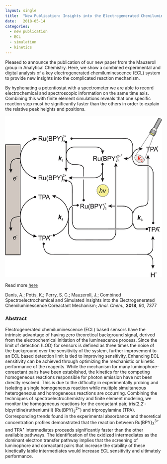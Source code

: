```yaml
---
layout: single
title:  "New Publication: Insights into the Electrogenerated Chemiluminescence Mechanism"
date:   2018-05-14
categories: 
  - new publication
  - ECL
  - simulation
  - kinetics
---
```


Pleased to announce the publication of our new paper from the Mauzeroll group in Analytical Chemistry. Here, we show a combined experimental and digital analysis of a key electrogenerated chemiluminescence (ECL) system to provide new insights into the complicated reaction mechanism.

By hyphenating a potentiostat with a spectrometer we are able to record electrochemical and spectroscopic information on the same time axis. Combining this with finite element simulations reveals that one specific reaction step must be significantly faster than the others in order to explain the relative peak heights and positions.

![Danis et al, *Anal. Chem.*, **2018**, *90*, 7377](/images_posts/2018-05-14/ECL.png)

Read more [here](https://doi.org/10.1021/acs.analchem.8b00773)

Danis, A.; Potts, K.; Perry, S. C.; Mauzeroll, J.; Combined Spectroelectrochemical and Simulated Insights into the Electrogenerated Chemiluminescence Coreactant Mechanism; *Anal. Chem.*, **2018**, *90*, 7377

### Abstract

Electrogenerated chemiluminescence (ECL) based sensors have the intrinsic advantage of having zero theoretical background signal, derived from the electrochemical initiation of the luminescence process. Since the limit of detection (LOD) for sensors is defined as three times the noise of the background over the sensitivity of the system, further improvement to an ECL based detection limit is tied to improving sensitivity. Enhancing ECL sensitivity can be achieved through optimizing the mechanistic or kinetic performance of the reagents. While the mechanism for many luminophore–coreactant pairs have been established, the kinetics for the competing homogeneous reactions responsible for photon emission have not been directly resolved. This is due to the difficulty in experimentally probing and isolating a single homogeneous reaction while multiple simultaneous heterogeneous and homogeneous reactions are occurring. Combining the techniques of spectroelectrochemistry and finite element modeling, we monitor the homogeneous reactions for the coreactant pair, tris(2,2′-bipyridine)ruthenium(II) (Ru(BPY)<sub>3</sub><sup>2+</sup>) and tripropylamine (TPA). Corresponding trends found in the experimental absorbance and theoretical concentration profiles demonstrated that the reaction between Ru(BPY)<sub>3</sub><sup>3+</sup> and TPA<sup>•</sup> intermediates proceeds significantly faster than the other available pathways. The identification of the oxidized intermediates as the dominant electron transfer pathway implies that the screening of luminophore and coreactant pairs that increase the stability of these kinetically labile intermediates would increase ECL sensitivity and ultimately performance.